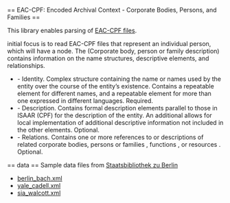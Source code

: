 == EAC-CPF: Encoded Archival Context - Corporate Bodies, Persons, and Families ==

This library enables parsing of [EAC-CPF files](http://www3.iath.virginia.edu/eac/cpf/tagLibrary/cpfTagLibrary.html).

initial focus is to read EAC-CPF files that represent an individual person, which will have a <cpfDescription> node.  The <cpfDescription> (Corporate body, person or family description) contains information on the name structures, descriptive elements, and relationships. 


* **<identity>** - Identity. Complex structure containing the name or names used by the entity over the course of the entity’s existence. Contains a repeatable <nameEntry> element for different names, and a repeatable <nameEntryParallel> element for more than one <nameEntry> expressed in different languages. Required.
* **<description>** - Description. Contains formal description elements parallel to those in ISAAR (CPF) for the description of the entity. An additional <localDescription> allows for local implementation of additional descriptive information not included in the other <description> elements. Optional.
* **<relations>** - Relations. Contains one or more references to or descriptions of related corporate bodies, persons or families <cpfRelation>, functions <functionRelation>, or resources <resourceRelation>. Optional.






== data ==
Sample data files from [Staatsbibliothek zu Berlin](http://eac.staatsbibliothek-berlin.de/tag-library/examples.html)

* [berlin_bach.xml](http://eac.staatsbibliothek-berlin.de/fileadmin/user_upload/schema/eac.p026064_d20120523_t171914_1.xml)
* [yale_cadell.xml](http://eac.staatsbibliothek-berlin.de/fileadmin/user_upload/schema/yale_cadell.xml)
* [sia_walcott.xml](http://eac.staatsbibliothek-berlin.de/fileadmin/user_upload/schema/SIA_Charles_Walcott_EAC.xml)
